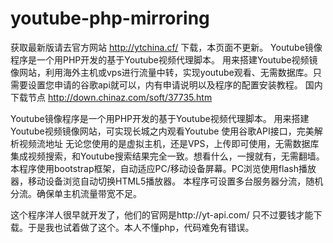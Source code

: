 # youtube-php-mirroring
获取最新版请去官方网站 http://ytchina.cf/  下载，本页面不更新。
Youtube镜像程序是一个用PHP开发的基于Youtube视频代理脚本。
用来搭建Youtube视频镜像网站，利用海外主机或vps进行流量中转，实现youtube观看、无需数据库。只需要设置您申请的谷歌api就可以，内有申请说明以及程序的配置安装教程。
国内下载节点
http://down.chinaz.com/soft/37735.htm

Youtube镜像程序是一个用PHP开发的基于Youtube视频代理脚本。
用来搭建Youtube视频镜像网站，可实现长城之内观看Youtube
使用谷歌API接口，完美解析视频流地址
无论您使用的是虚拟主机，还是VPS，上传即可使用，无需数据库
集成视频搜索，和Youtube搜索结果完全一致。想看什么，一搜就有，无需翻墙。
本程序使用bootstrap框架，自动适应PC/移动设备屏幕。PC浏览使用flash播放器，移动设备浏览自动切换HTML5播放器。
本程序可设置多台服务器分流，随机分流。确保单主机流量带宽不足。


这个程序洋人很早就开发了，他们的官网是http://yt-api.com/
只不过要钱才能下载。于是我也试着做了这个。本人不懂php，代码难免有错误。
